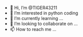 - 👋 Hi, I’m @TIGER43211
- 👀 I’m interested in python coding
- 🌱 I’m currently learning ...
- 💞️ I’m looking to collaborate on ...
- 📫 How to reach me ...

<!---
TIGER43211/TIGER43211 is a ✨ special ✨ repository because its `README.md` (this file) appears on your GitHub profile.
You can click the Preview link to take a look at your changes.
--->
